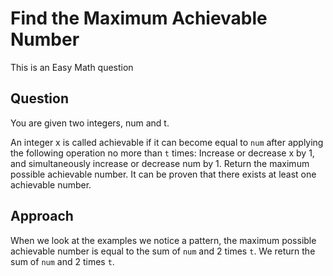 # Find the Maximum Achievable Number

This is an Easy Math question

## Question
You are given two integers, num and t.

An integer x is called achievable if it can become equal to `num` after applying the following operation no more than `t` times:
Increase or decrease x by 1, and simultaneously increase or decrease num by 1.
Return the maximum possible achievable number. It can be proven that there exists at least one achievable number.

## Approach
When we look at the examples we notice a pattern, the maximum possible achievable number is equal to the sum of `num` and 2 times `t`.
We return the sum of `num` and 2 times `t`.
